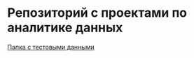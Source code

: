 # **Репозиторий с проектами по аналитике данных**

[Папка с тестовыми данными](https://github.com/erohin94/Data-analysis/tree/main/DATA)
